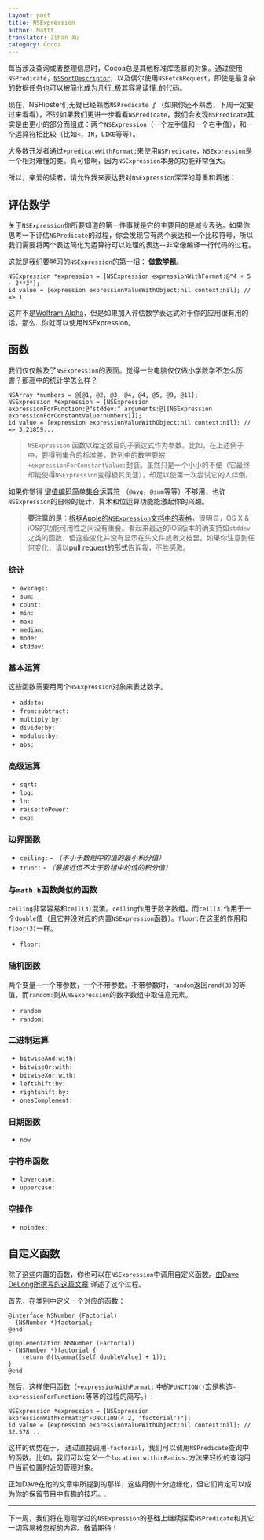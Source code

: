 ```yaml
---
layout: post
title: NSExpression
author: Mattt
translator: Zihan Xu
category: Cocoa
---
```


每当涉及查询或者整理信息时，Cocoa总是其他标准库羡慕的对象。通过使用`NSPredicate`，[`NSSortDescriptor`](http://nshipster.com/nssortdescriptor/)，以及偶尔使用`NSFetchRequest`，即使是最复杂的数据任务也可以被简化成为几行_极其容易读懂_的代码。

现在，NSHipster们无疑已经熟悉`NSPredicate` 了（如果你还不熟悉，下周一定要过来看看），不过如果我们更进一步看看`NSPredicate`，我们会发现`NSPredicate`其实是由更小的部分而组成：两个`NSExpression`（一个左手值和一个右手值），和一个运算符相比较（比如`<`，`IN`，`LIKE`等等）。

大多数开发者通过`+predicateWithFormat:`来使用`NSPredicate`，`NSExpression`是一个相对难懂的类。真可惜啊，因为`NSExpression`本身的功能非常强大。

所以，亲爱的读者，请允许我来表达我对`NSExpression`深深的尊重和着迷：

## 评估数学

关于`NSExpression`你所要知道的第一件事就是它的主要目的是减少表达。如果你思考一下评估`NSPredicate`的过程，你会发现它有两个表达和一个比较符号，所以我们需要将两个表达简化为运算符可以处理的表达--非常像编译一行代码的过程。

这就是我们要学习的`NSExpression`的第一招： **做数学题**。

~~~{objective-c}
NSExpression *expression = [NSExpression expressionWithFormat:@"4 + 5 - 2**3"];
id value = [expression expressionValueWithObject:nil context:nil]; // => 1
~~~

这并不是[Wolfram Alpha](http://www.wolframalpha.com/input/?i=finn+the+human+like+curve)，但是如果加入评估数学表达式对于你的应用很有用的话，那么...你就可以使用NSExpression。

## 函数

我们仅仅触及了`NSExpression`的表面。觉得一台电脑仅仅做小学数学不怎么厉害？那高中的统计学怎么样？

~~~{objective-c}
NSArray *numbers = @[@1, @2, @3, @4, @4, @5, @9, @11];
NSExpression *expression = [NSExpression expressionForFunction:@"stddev:" arguments:@[[NSExpression expressionForConstantValue:numbers]]];
id value = [expression expressionValueWithObject:nil context:nil]; // => 3.21859...
~~~

> `NSExpression` 函数以给定数目的子表达式作为参数。比如，在上述例子中，要得到集合的标准差，数列中的数字要被`+expressionForConstantValue:`封装。虽然只是一个小小的不便（它最终却能使得`NSExpression`变得极其灵活），却足以使第一次尝试它的人绊倒。

如果你觉得 [键值编码简单集合运算符](http://nshipster.com/kvc-collection-operators/) （`@avg`，`@sum`等等）不够用，也许`NSExpression`的自带的统计，算术和位运算功能能激起你的兴趣。

> **要注意的是**：[根据Apple的`NSExpression`文档中的表格](http://developer.apple.com/library/ios/#documentation/cocoa/reference/foundation/Classes/NSExpression_Class/Reference/NSExpression.html)，很明显，OS X & iOS的功能可用性之间没有重叠。看起来最近的iOS版本的确支持如`stddev`之类的函数，但这些变化并没有显示在头文件或者文档里。如果你注意到任何变化，请以[pull request的形式](https://github.com/NSHipster/articles/pulls)告诉我，不胜感激。

### 统计

- `average:`
- `sum:`
- `count:`
- `min:`
- `max:`
- `median:`
- `mode:`
- `stddev:`

### 基本运算

这些函数需要用两个`NSExpression`对象来表达数字。

- `add:to:`
- `from:subtract:`
- `multiply:by:`
- `divide:by:`
- `modulus:by:`
- `abs:`

### 高级运算

- `sqrt:`
- `log:`
- `ln:`
- `raise:toPower:`
- `exp:`

### 边界函数

- `ceiling:` - _（不小于数组中的值的最小积分值）_
- `trunc:` - _（最接近但不大于数组中的值的积分值）_

### 与`math.h`函数类似的函数

`ceiling`非常容易和`ceil(3)`混淆。`ceiling`作用于数字数组，而`ceil(3)`作用于一个`double`值（且它并没对应的内置`NSExpression`函数）。`floor:`在这里的作用和`floor(3)`一样。

- `floor:`

### 随机函数

两个变量--一个带参数，一个不带参数。不带参数时，`random`返回`rand(3)`的等值，而`random:`则从`NSExpression`的数字数组中取任意元素。

- `random`
- `random:`

### 二进制运算

- `bitwiseAnd:with:`
- `bitwiseOr:with:`
- `bitwiseXor:with:`
- `leftshift:by:`
- `rightshift:by:`
- `onesComplement:`

### 日期函数

- `now`

### 字符串函数

- `lowercase:`
- `uppercase:`

### 空操作

- `noindex:`

## 自定义函数

除了这些内置的函数，你也可以在`NSExpression`中调用自定义函数。[由Dave DeLong所撰写的这篇文章](http://funwithobjc.tumblr.com/post/2922267976/using-custom-functions-with-nsexpression) 详述了这个过程。

首先，在类别中定义一个对应的函数：

~~~{objective-c}
@interface NSNumber (Factorial)
- (NSNumber *)factorial;
@end

@implementation NSNumber (Factorial)
- (NSNumber *)factorial {
    return @(tgamma([self doubleValue] + 1));
}
@end
~~~

然后，这样使用函数（`+expressionWithFormat:` 中的`FUNCTION()`宏是构造`-expressionForFunction:`等等的过程的简写。）:

~~~{objective-c}
NSExpression *expression = [NSExpression expressionWithFormat:@"FUNCTION(4.2, 'factorial')"];
id value = [expression expressionValueWithObject:nil context:nil]; // 32.578...
~~~

这样的优势在于， 通过直接调用`-factorial`，我们可以调用`NSPredicate`查询中的函数。比如，我们可以定义一个`location:withinRadius:`方法来轻松的查询用户当前位置附近的管理对象。

正如Dave在他的文章中所提到的那样，这些用例十分边缘化，但它们肯定可以成为你的保留节目中有趣的技巧。.

---

下一周，我们将在刚刚学过的`NSExpression`的基础上继续探索`NSPredicate`和其它一切容易被忽视的内容。敬请期待！
